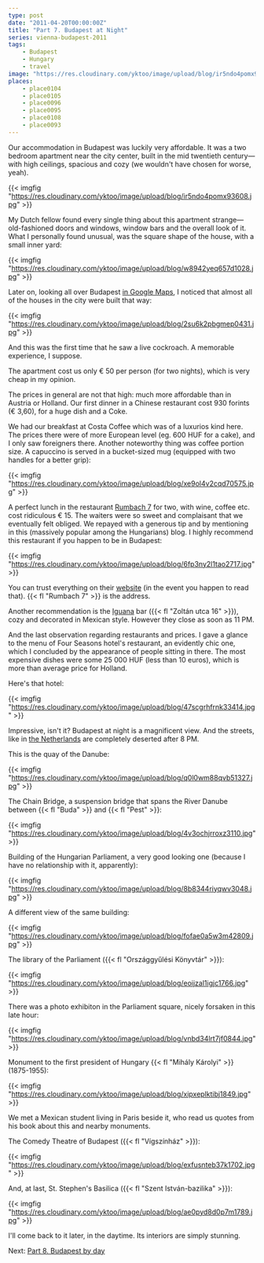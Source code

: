 ```yaml
---
type: post
date: "2011-04-20T00:00:00Z"
title: "Part 7. Budapest at Night"
series: vienna-budapest-2011
tags:
    - Budapest
    - Hungary
    - travel
image: "https://res.cloudinary.com/yktoo/image/upload/blog/ir5ndo4pomx93608.jpg"
places:
    - place0104
    - place0105
    - place0096
    - place0095
    - place0108
    - place0093
---
```


Our accommodation in Budapest was luckily very affordable. It was a two bedroom apartment near the city center, built in the mid twentieth century—with high ceilings, spacious and cozy (we wouldn't have chosen for worse, yeah).

{{< imgfig "https://res.cloudinary.com/yktoo/image/upload/blog/ir5ndo4pomx93608.jpg" >}}

<!--more-->

My Dutch fellow found every single thing about this apartment strange—old-fashioned doors and windows, window bars and the overall look of it. What I personally found unusual, was the square shape of the house, with a small inner yard:

{{< imgfig "https://res.cloudinary.com/yktoo/image/upload/blog/w8942yeq657d1028.jpg" >}}

Later on, looking all over Budapest [in Google Maps](http://goo.gl/ARgrv), I noticed that almost all of the houses in the city were built that way:

{{< imgfig "https://res.cloudinary.com/yktoo/image/upload/blog/2su6k2pbgmep0431.jpg" >}}

And this was the first time that he saw a live cockroach. A memorable experience, I suppose.

The apartment cost us only € 50 per person (for two nights), which is very cheap in my opinion.

The prices in general are not that high: much more affordable than in Austria or Holland. Our first dinner in a Chinese restaurant cost 930 forints (€ 3,60), for a huge dish and a Coke.

We had our breakfast at Costa Coffee which was of a luxurios kind here. The prices there were of more European level (eg. 600 HUF for a cake), and I only saw foreigners there. Another noteworthy thing was coffee portion size. A capuccino is served in a bucket-sized mug (equipped with two handles for a better grip):

{{< imgfig "https://res.cloudinary.com/yktoo/image/upload/blog/xe9ol4v2cqd70575.jpg" >}}

A perfect lunch in the restaurant [Rumbach 7](http://www.rumbach7.hu/) for two, with wine, coffee etc. cost ridiculous € 15. The waiters were so sweet and complaisant that we eventually felt obliged. We repayed with a generous tip and by mentioning in this (massively popular among the Hungarians) blog. I highly recommend this restaurant if you happen to be in Budapest:

{{< imgfig "https://res.cloudinary.com/yktoo/image/upload/blog/6fp3ny2l1tao2717.jpg" >}}

You can trust everything on their [website](http://www.rumbach7.hu/) (in the event you happen to read that). {{< fl "Rumbach 7" >}} is the address.

Another recommendation is the [Iguana](http://www.iguana.hu/) bar ({{< fl "Zoltán utca 16" >}}), cozy and decorated in Mexican style. However they close as soon as 11 PM.

And the last observation regarding restaurants and prices. I gave a glance to the menu of Four Seasons hotel's restaurant, an evidently chic one, which I concluded by the appearance of people sitting in there. The most expensive dishes were some 25 000 HUF (less than 10 euros), which is more than average price for Holland.

Here's that hotel:

{{< imgfig "https://res.cloudinary.com/yktoo/image/upload/blog/47scgrhfrnk33414.jpg" >}}

Impressive, isn't it? Budapest at night is a magnificent view. And the streets, like in [the Netherlands](0066) are completely deserted after 8 PM.

This is the quay of the Danube:

{{< imgfig "https://res.cloudinary.com/yktoo/image/upload/blog/q0l0wm88qvb51327.jpg" >}}

The Chain Bridge, a suspension bridge that spans the River Danube between {{< fl "Buda" >}} and {{< fl "Pest" >}}:

{{< imgfig "https://res.cloudinary.com/yktoo/image/upload/blog/4v3ochjrroxz3110.jpg" >}}

Building of the Hungarian Parliament, a very good looking one (because I have no relationship with it, apparently):

{{< imgfig "https://res.cloudinary.com/yktoo/image/upload/blog/8b8344riyqwv3048.jpg" >}}

A different view of the same building:

{{< imgfig "https://res.cloudinary.com/yktoo/image/upload/blog/fofae0a5w3m42809.jpg" >}}

The library of the Parliament ({{< fl "Országgyűlési Könyvtár" >}}):

{{< imgfig "https://res.cloudinary.com/yktoo/image/upload/blog/eoijzal1igjc1766.jpg" >}}

There was a photo exhibiton in the Parliament square, nicely forsaken in this late hour:

{{< imgfig "https://res.cloudinary.com/yktoo/image/upload/blog/vnbd34lrt7jf0844.jpg" >}}

Monument to the first president of Hungary {{< fl "Mihály Károlyi" >}} (1875-1955):

{{< imgfig "https://res.cloudinary.com/yktoo/image/upload/blog/xipxeplktibj1849.jpg" >}}

We met a Mexican student living in Paris beside it, who read us quotes from his book about this and nearby monuments.

The Comedy Theatre of Budapest ({{< fl "Vígszínház" >}}):

{{< imgfig "https://res.cloudinary.com/yktoo/image/upload/blog/exfusnteb37k1702.jpg" >}}

And, at last, St. Stephen's Basilica ({{< fl "Szent István-bazilika" >}}):

{{< imgfig "https://res.cloudinary.com/yktoo/image/upload/blog/ae0pyd8d0p7m1789.jpg" >}}

I'll come back to it later, in the daytime. Its interiors are simply stunning.

Next: [Part 8. Budapest by day](0090)
